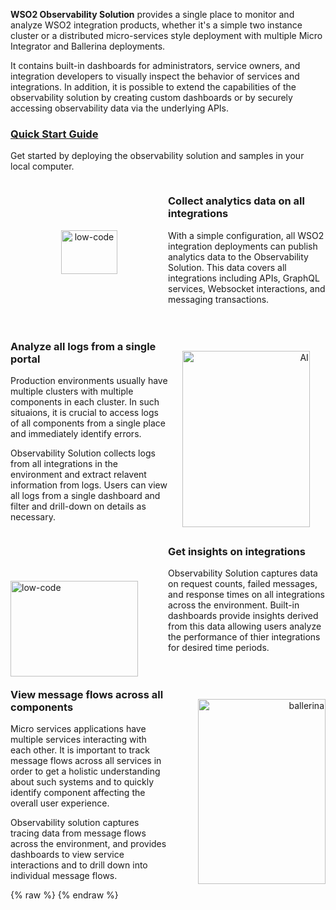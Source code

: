 <div class="homePage">
    <div class="section01">
        <div class="leftContent">
            <div class="about-homes">
                <div>
                    <p><b>WSO2 Observability Solution</b> provides a single place to monitor and analyze WSO2 integration products, whether it's a simple two instance cluster or a distributed micro-services style deployment with multiple Micro Integrator and Ballerina deployments.</p> 
                    <p>It contains built-in dashboards for administrators, service owners, and integration developers to visually inspect the behavior of services and integrations. In addition, it is possible to extend the capabilities of the observability solution by creating custom dashboards or by securely accessing observability data via the underlying APIs.</p>
                    <div class="linkSet2" onclick="location.href='{{base_path}}/get-started/quick-start-guide';">
                        <a href="get-started/quick-start-guide"><h3>Quick Start Guide</h3></a>
                        <p>
                            Get started by deploying the observability solution and samples in your local computer.
                        </p>
                    </div>
                </div>
            </div>
        </div>
    </div>
    <div class="section02">
        <div class="rightContent">
                <div class="about-home">
                    <div  style="text-align:center">
                        <a href="{{base_path}}/assets/img/introduction/central-loc.jpeg"><img src="{{base_path}}/assets/img/introduction/central-loc.jpeg" alt="low-code" width="60%" style="padding-top: 60px" ></a>
                    </div>
                    <div>
                        <h3>Collect analytics data on all integrations</h3>
                        <p>
                            With a simple configuration, all WSO2 integration deployments can publish analytics data to the Observability Solution. This data covers all integrations including APIs, GraphQL services, Websocket interactions, and messaging transactions.
                        </p>
                    </div>
                </div>
        </div>
    </div>
     <div class="section02">
        <div class="leftContent">
                <div class="about-home">
                    <div>
                        <h3>Analyze all logs from a single portal</h3>
                        <p>
                            Production environments usually have multiple clusters with multiple components in each cluster. In such situaions, it is crucial to access logs of all components from a single place and immediately identify errors.
                        </p>
                        <p>
                            Observability Solution collects logs from all integrations in the environment and extract relavent information from logs. Users can view all logs from a single dashboard and filter and drill-down on details as necessary.
                        </p>
                    </div>
                    <div  style="text-align:right">
                        <a href="{{base_path}}/assets/img/introduction/logs-dashboard.png"><img src="{{base_path}}/assets/img/introduction/logs-dashboard.png" alt="AI" width="90%" style="padding-top: 60px; padding-right: 50px" ></a>
                    </div>
                </div>
        </div>
    </div>
    <div class="section02">
        <div class="rightContent">
                <div class="about-home">
                    <div  style="text-align:left">
                        <a href="{{base_path}}/assets/img/introduction/metrics-dashboard.png"><img src="{{base_path}}/assets/img/introduction/metrics-dashboard.png" alt="low-code" width="90%" style="padding-top: 60px" ></a>
                    </div>
                    <div>
                        <h3>Get insights on integrations</h3>
                        <p>
                            Observability Solution captures data on request counts, failed messages, and response times on all integrations across the environment. Built-in dashboards provide insights derived from this data allowing users analyze the performance of thier integrations for desired time periods.
                        </p>
                    </div>
                </div>
        </div>
    </div>
    <div class="section02">
        <div class="leftContent">
                <div class="about-home">
                    <div>
                        <h3>View message flows across all components</h3>
                        <p>
                            Micro services applications have multiple services interacting with each other. It is important to track message flows across all services in order to get a holistic understanding about such systems and to quickly identify component affecting the overall user experience. 
                        </p>
                        <p>
                            Observability solution captures tracing data from message flows across the environment, and provides dashboards to view service interactions and to drill down into individual message flows.
                        </p>
                    </div>
                    <div  style="text-align:right">
                        <a href="{{base_path}}/assets/img/introduction/trace-dashboard.png"><img src="{{base_path}}/assets/img/introduction/trace-dashboard.png" alt="ballerina" width="90%" style="padding-top: 60px" ></a>
                    </div>
                </div>
        </div>
    </div>
</div>
{% raw %}
<style>
.md-sidebar.md-sidebar--primary {
    display: none;
}
.md-sidebar.md-sidebar--secondary{
    display: none;
}
.section02 {
    display: flex;
    justify-content: space-between;
}
header.md-header .md-header__button:not([hidden]) {
    /* display: none; */
}
.about-home {
    display: flex;
}
.about-home div:first-child {
    width: 50%;
    padding-top: 20px;
}
.about-home div:nth-child(2) {
    width: 50%;
}
@media screen and (max-width: 76.1875em) {
    .md-sidebar.md-sidebar--primary {
        display: block;
    }
}
@media screen and (max-width: 945px) {
    .about-home div:first-child {
        width: 100%;
    }
    .about-home div:nth-child(2) {
        width: 100%;
    }
    .about-home {
        flex-direction: column;
    }
    .md-typeset a {
        background-position-x: left;
    }
    .download-btn-wrapper {
        display: block;
        text-align: center;
    }
}
.md-typeset h1{
    visibility: hidden;
    margin-bottom: 0;
}
.md-search-result__article.md-typeset h1{
    visibility: visible;
}
</style>
{% endraw %}